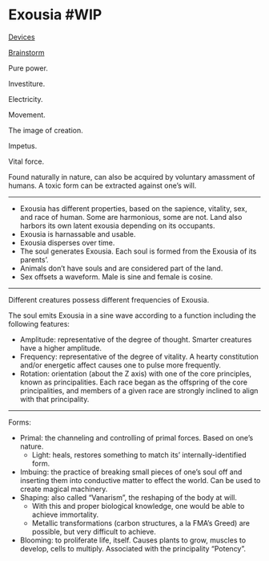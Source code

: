 # Exousia #WIP

[Devices](Exousia%20#WIP%20b40a09035f7d4d2e93c9560be6706010/Devices%20fc32df003e8a4ea8a0d1cdc909c14aca.md)

[Brainstorm](Exousia%20#WIP%20b40a09035f7d4d2e93c9560be6706010/Brainstorm%20f8d03eeacdae4ec68fc4d9d724e86e70.md)

Pure power.

Investiture.

Electricity.

Movement.

The image of creation.

Impetus.

Vital force.

Found naturally in nature, can also be acquired by voluntary amassment of humans. A toxic form can be extracted against one’s will.

---

- Exousia has different properties, based on the sapience, vitality, sex, and race of human. Some are harmonious, some are not. Land also harbors its own latent exousia depending on its occupants.
- Exousia is harnassable and usable.
- Exousia disperses over time.
- The soul generates Exousia. Each soul is formed from the Exousia of its parents’.
- Animals don’t have souls and are considered part of the land.
- Sex offsets a waveform. Male is sine and female is cosine.

---

Different creatures possess different frequencies of Exousia.

The soul emits Exousia in a sine wave according to a function including the following features:

- Amplitude: representative of the degree of thought. Smarter creatures have a higher amplitude.
- Frequency: representative of the degree of vitality. A hearty constitution and/or energetic affect causes one to pulse more frequently.
- Rotation: orientation (about the Z axis) with one of the core principles, known as principalities. Each race began as the offspring of the core principalities, and members of a given race are strongly inclined to align with that principality.

---

Forms:

- Primal: the channeling and controlling of primal forces. Based on one’s nature.
    - Light: heals, restores something to match its’ internally-identified form.
- Imbuing: the practice of breaking small pieces of one’s soul off and inserting them into conductive matter to effect the world. Can be used to create magical machinery.
- Shaping: also called “Vanarism”, the reshaping of the body at will.
    - With this and proper biological knowledge, one would be able to achieve immortality.
    - Metallic transformations (carbon structures, a la FMA’s Greed) are possible, but very difficult to achieve.
- Blooming: to proliferate life, itself. Causes plants to grow, muscles to develop, cells to multiply. Associated with the principality “Potency”.